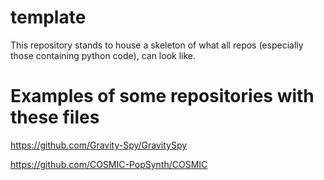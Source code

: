 # template
This repository stands to house a skeleton of what all repos (especially those containing python code), can look like.

# Examples of some repositories with these files

https://github.com/Gravity-Spy/GravitySpy

https://github.com/COSMIC-PopSynth/COSMIC
